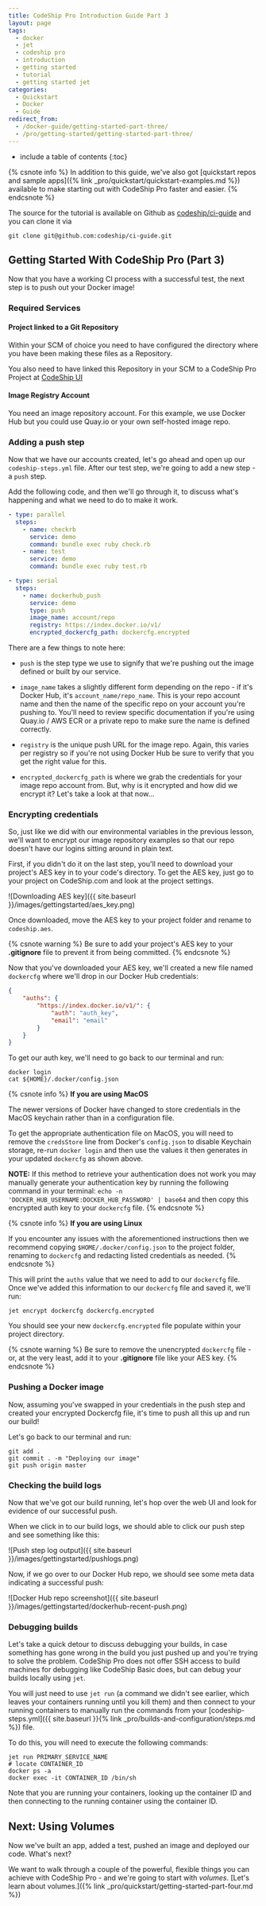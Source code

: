 ```yaml
---
title: CodeShip Pro Introduction Guide Part 3
layout: page
tags:
  - docker
  - jet
  - codeship pro
  - introduction
  - getting started
  - tutorial
  - getting started jet
categories:
  - Quickstart
  - Docker
  - Guide
redirect_from:
  - /docker-guide/getting-started-part-three/
  - /pro/getting-started/getting-started-part-three/
---
```


* include a table of contents
{:toc}

{% csnote info %}
In addition to this guide, we've also got [quickstart repos and sample apps]({% link _pro/quickstart/quickstart-examples.md %}) available to make starting out with CodeShip Pro faster and easier.
{% endcsnote %}

The source for the tutorial is available on Github as [codeship/ci-guide](https://github.com/codeship/ci-guide/) and you can clone it via

```shell
git clone git@github.com:codeship/ci-guide.git
```

## Getting Started With CodeShip Pro (Part 3)

Now that you have a working CI process with a successful test, the next step is to push out your Docker image!

### Required Services 

#### Project linked to a Git Repository

Within your SCM of choice you need to have configured the directory where you have been making these files as a Repository. 

You also need to have linked this Repository in your SCM to a CodeShip Pro Project at [CodeShip UI](app.codeship.com)

#### Image Registry Account

You need an image repository account. For this example, we use Docker Hub but you could use Quay.io or your own self-hosted image repo.

### Adding a push step

Now that we have our accounts created, let's go ahead and open up our `codeship-steps.yml` file. After our test step, we're going to add a new step - a `push` step.

Add the following code, and then we'll go through it, to discuss what's happening and what we need to do to make it work.

```yaml
- type: parallel
  steps:
    - name: checkrb
      service: demo
      command: bundle exec ruby check.rb
    - name: test
      service: demo
      command: bundle exec ruby test.rb

- type: serial
  steps:
    - name: dockerhub_push
      service: demo
      type: push
      image_name: account/repo
      registry: https://index.docker.io/v1/
      encrypted_dockercfg_path: dockercfg.encrypted
```

There are a few things to note here:

* `push` is the step type we use to signify that we're pushing out the image defined or built by our service.

* `image_name` takes a slightly different form depending on the repo - if it's Docker Hub, it's `account_name/repo_name`. This is your repo account name and then the name of the specific repo on your account you're pushing to. You'll need to review specific documentation if you're using Quay.io / AWS ECR or a private repo to make sure the name is defined correctly.

* `registry` is the unique push URL for the image repo. Again, this varies per registry so if you're not using Docker Hub be sure to verify that you get the right value for this.

* `encrypted_dockercfg_path` is where we grab the credentials for your image repo account from. But, why is it encrypted and how did we encrypt it? Let's take a look at that now...

### Encrypting credentials

So, just like we did with our environmental variables in the previous lesson, we'll want to encrypt our image repository examples so that our repo doesn't have our logins sitting around in plain text.

First, if you didn't do it on the last step, you'll need to download your project's AES key in to your code's directory. To get the AES key, just go to your project on CodeShip.com and look at the project settings.

![Downloading AES key]({{ site.baseurl }}/images/gettingstarted/aes_key.png)

Once downloaded, move the AES key to your project folder and rename to `codeship.aes`.

{% csnote warning %}
Be sure to add your project's AES key to your **.gitignore** file to prevent it from being committed.
{% endcsnote %}

Now that you've downloaded your AES key, we'll created a new file named `dockercfg` where we'll drop in our Docker Hub credentials:

```json
{
	"auths": {
		"https://index.docker.io/v1/": {
			"auth": "auth_key",
			"email": "email"
		}
	}
}
```

To get our auth key, we'll need to go back to our terminal and run:

```shell
docker login
cat ${HOME}/.docker/config.json
```

{% csnote info %}
**If you are using MacOS**

The newer versions of Docker have changed to store credentials in the MacOS keychain rather than in a configuration file.

To get the appropriate authentication file on MacOS, you will need to remove the `credsStore` line from Docker's `config.json` to disable Keychain storage, re-run `docker login` and then use the values it then generates in your updated `dockercfg` as shown above.

**NOTE:** If this method to retrieve your authentication does not work you may manually generate your authentication key by running the following command in your terminal: `echo -n 'DOCKER_HUB_USERNAME:DOCKER_HUB_PASSWORD' | base64` and then copy this encrypted auth key to your `dockercfg` file. 
{% endcsnote %}

{% csnote info %}
**If you are using Linux**

If you encounter any issues with the aforementioned instructions then we recommend copying `$HOME/.docker/config.json` to the project folder, renaming to `dockercfg` and redacting listed credentials as needed.
{% endcsnote %}

This will print the `auths` value that we need to add to our `dockercfg` file. Once we've added this information to our `dockercfg` file and saved it, we'll run:

```shell
jet encrypt dockercfg dockercfg.encrypted
```

You should see your new `dockercfg.encrypted` file populate within your project directory.

{% csnote warning %}
Be sure to remove the unencrypted `dockercfg` file - or, at the very least, add it to your **.gitignore** file like your AES key.
{% endcsnote %}

### Pushing a Docker image

Now, assuming you've swapped in your credentials in the push step and created your encrypted Dockercfg file, it's time to push all this up and run our build!

Let's go back to our terminal and run:

```shell
git add .
git commit . -m "Deploying our image"
git push origin master
```

### Checking the build logs

Now that we've got our build running, let's hop over the web UI and look for evidence of our successful push.

When we click in to our build logs, we should able to click our push step and see something like this:

![Push step log output]({{ site.baseurl }}/images/gettingstarted/pushlogs.png)

Now, if we go over to our Docker Hub repo, we should see some meta data indicating a successful push:

![Docker Hub repo screenshot]({{ site.baseurl }}/images/gettingstarted/dockerhub-recent-push.png)

### Debugging builds

Let's take a quick detour to discuss debugging your builds, in case something has gone wrong in the build you just pushed up and you're trying to solve the problem. CodeShip Pro does not offer SSH access to build machines for debugging like CodeShip Basic does, but can debug your builds locally using `jet`.

You will just need to use `jet run` (a command we didn't see earlier, which leaves your containers running until you kill them) and then connect to your running containers to manually run the commands from your [codeship-steps.yml]({{ site.baseurl }}{% link _pro/builds-and-configuration/steps.md %}) file.

To do this, you will need to execute the following commands:

```shell
jet run PRIMARY_SERVICE_NAME
# locate CONTAINER_ID
docker ps -a
docker exec -it CONTAINER_ID /bin/sh
```

Note that you are running your containers, looking up the container ID and then connecting to the running container using the container ID.

## Next: Using Volumes

Now we've built an app, added a test, pushed an image and deployed our code. What's next?

We want to walk through a couple of the powerful, flexible things you can achieve with CodeShip Pro - and we're going to start with *volumes*. [Let's learn about volumes.]({% link _pro/quickstart/getting-started-part-four.md %})
